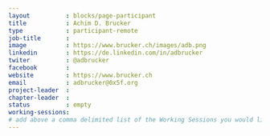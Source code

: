 ```yaml
---
layout          : blocks/page-participant
title           : Achim D. Brucker
type            : participant-remote
job-title       :
image           : https://www.brucker.ch/images/adb.png
linkedin        : https://de.linkedin.com/in/adbrucker
twiter          : @adbrucker 
facebook        :
website         : https://www.brucker.ch
email           : adbrucker@0x5f.org
project-leader  :
chapter-leader  :
status          : empty
working-sessions:
# add above a comma delimited list of the Working Sessions you would like to attend (use the session's title)
---
```


<!-- put more details about participant here -->
